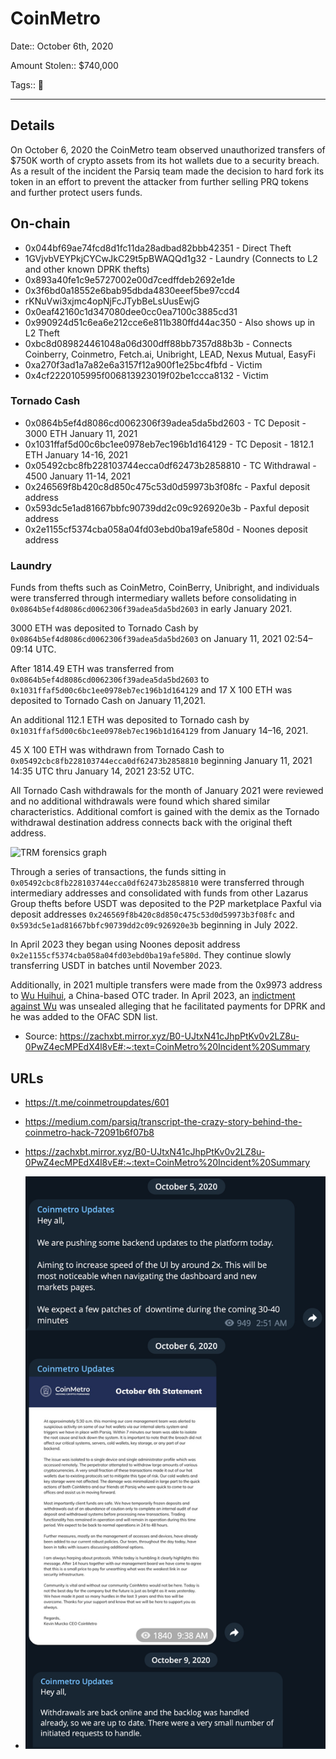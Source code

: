 # CoinMetro

Date:: October 6th, 2020

Amount Stolen:: $740,000

Tags:: 🔑

---

## Details

On October 6, 2020 the CoinMetro team observed unauthorized transfers of $750K worth of crypto assets from its hot wallets due to a security breach. As a result of the incident the Parsiq team made the decision to hard fork its token in an effort to prevent the attacker from further selling PRQ tokens and further protect users funds.


## On-chain

- 0x044bf69ae74fcd8d1fc11da28adbad82bbb42351 - Direct Theft
- 1GVjvbVEYPkjCYCwJkC29t5pBWAQQd1g32 - Laundry (Connects to L2 and other known DPRK thefts)
- 0x893a40fe1c9e5727002e00d7cedffdeb2692e1de
- 0x3f6bd0a18552e6bab95dbda4830eeef5be97ccd4
- rKNuVwi3xjmc4opNjFcJTybBeLsUusEwjG
- 0x0eaf42160c1d347080dee0cc0ea7100c3885cd31
- 0x990924d51c6ea6e212cce6e811b380ffd44ac350 - Also shows up in L2 Theft
- 0xbc8d089824461048a06d300dff88bb7357d88b3b - Connects Coinberry, Coinmetro, Fetch.ai, Unibright, LEAD, Nexus Mutual, EasyFi
- 0xa270f3ad1a7a82e6a3157f12a900f1e25bc4fbfd - Victim
- 0x4cf2220105995f006813923019f02be1ccca8132 - Victim 

### Tornado Cash

- 0x0864b5ef4d8086cd0062306f39adea5da5bd2603 - TC Deposit - 3000 ETH January 11, 2021
- 0x1031ffaf5d00c6bc1ee0978eb7ec196b1d164129 - TC Deposit - 1812.1 ETH January 14-16, 2021
- 0x05492cbc8fb228103744ecca0df62473b2858810 - TC Withdrawal - 4500 January 11-14, 2021
- 0x246569f8b420c8d850c475c53d0d59973b3f08fc - Paxful deposit address
- 0x593dc5e1ad81667bbfc90739dd2c09c926920e3b - Paxful deposit address
- 0x2e1155cf5374cba058a04fd03ebd0ba19afe580d - Noones deposit address


### Laundry

Funds from thefts such as CoinMetro, CoinBerry, Unibright, and individuals were transferred through intermediary wallets before consolidating in `0x0864b5ef4d8086cd0062306f39adea5da5bd2603` in early January 2021.

3000 ETH was deposited to Tornado Cash by `0x0864b5ef4d8086cd0062306f39adea5da5bd2603` on January 11, 2021 02:54–09:14 UTC.

After 1814.49 ETH was transferred from `0x0864b5ef4d8086cd0062306f39adea5da5bd2603` to `0x1031ffaf5d00c6bc1ee0978eb7ec196b1d164129` and 17 X 100 ETH was deposited to Tornado Cash on January 11,2021.

An additional 112.1 ETH was deposited to Tornado cash by `0x1031ffaf5d00c6bc1ee0978eb7ec196b1d164129` from January 14–16, 2021.

45 X 100 ETH was withdrawn from Tornado Cash to `0x05492cbc8fb228103744ecca0df62473b2858810` beginning January 11, 2021 14:35 UTC thru January 14, 2021 23:52 UTC.

All Tornado Cash withdrawals for the month of January 2021 were reviewed and no additional withdrawals were found which shared similar characteristics. Additional comfort is gained with the demix as the Tornado withdrawal destination address connects back with the original theft address.

![TRM forensics graph](https://zachxbt.mirror.xyz/_next/image?url=https%3A%2F%2Fimages.mirror-media.xyz%2Fpublication-images%2FmDZpreD7D-Brv2SeNgSKi.png&w=3840&q=75)

Through a series of transactions, the funds sitting in `0x05492cbc8fb228103744ecca0df62473b2858810` were transferred through intermediary addresses and consolidated with funds from other Lazarus Group thefts before USDT was deposited to the P2P marketplace Paxful via deposit addresses `0x246569f8b420c8d850c475c53d0d59973b3f08fc` and `0x593dc5e1ad81667bbfc90739dd2c09c926920e3b` beginning in July 2022. 

In April 2023 they began using Noones deposit address `0x2e1155cf5374cba058a04fd03ebd0ba19afe580d`. They continue slowly transferring USDT in batches until November 2023.

Additionally, in 2021 multiple transfers were made from the 0x9973 address to [Wu Huihui](https://sanctionssearch.ofac.treas.gov/Details.aspx?id=42496), a China-based OTC trader. In April 2023, an [indictment against Wu](https://www.justice.gov/opa/pr/north-korean-foreign-trade-bank-representative-charged-crypto-laundering-conspiracies) was unsealed alleging that he facilitated payments for DPRK and he was added to the OFAC SDN list.

- Source: https://zachxbt.mirror.xyz/B0-UJtxN41cJhpPtKv0v2LZ8u-0PwZ4ecMPEdX4l8vE#:~:text=CoinMetro%20Incident%20Summary


## URLs

- https://t.me/coinmetroupdates/601
- https://medium.com/parsiq/transcript-the-crazy-story-behind-the-coinmetro-hack-72091b6f07b8
- https://zachxbt.mirror.xyz/B0-UJtxN41cJhpPtKv0v2LZ8u-0PwZ4ecMPEdX4l8vE#:~:text=CoinMetro%20Incident%20Summary

- ![](../images/2020-10-05_Coinmetro.png)


